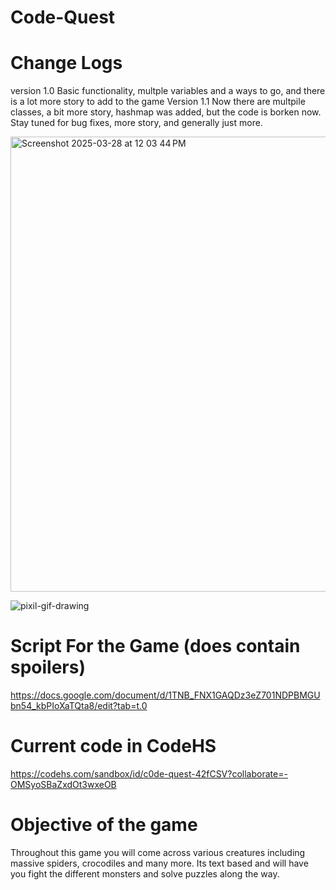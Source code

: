# Code-Quest
# Change Logs
version 1.0
Basic functionality, multple variables and a ways to go, and there is a lot more story to add to the game
Version 1.1
Now there are multpile classes, a bit more story, hashmap was added, but the code is borken now. Stay tuned for bug fixes, more story, and generally just more.


<img width="728" alt="Screenshot 2025-03-28 at 12 03 44 PM" src="https://github.com/user-attachments/assets/7e0a8d49-2f0e-4f4f-9170-1dc3be3106fd" />


![pixil-gif-drawing](https://github.com/user-attachments/assets/4cce6ab2-45c5-40df-bad6-568fe0b61ace)


# Script For the Game (does contain spoilers)


https://docs.google.com/document/d/1TNB_FNX1GAQDz3eZ701NDPBMGUbn54_kbPIoXaTQta8/edit?tab=t.0

# Current code in CodeHS

https://codehs.com/sandbox/id/c0de-quest-42fCSV?collaborate=-OMSyoSBaZxdOt3wxeOB


# Objective of the game

Throughout this game you will come across various creatures including massive spiders, crocodiles and many more. Its text based and will have you fight the different monsters and solve puzzles along the way. 
